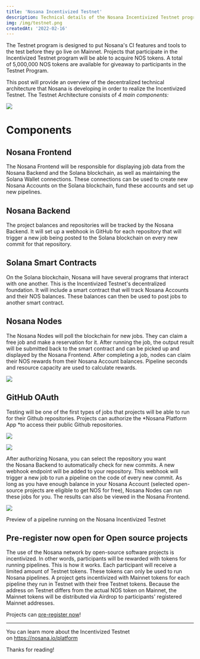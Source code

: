 ```yaml
---
title: 'Nosana Incentivized Testnet'
description: Technical details of the Nosana Incentivized Testnet program
img: /img/testnet.png
createdAt: '2022-02-16'
---
```

The Testnet program is designed to put Nosana's CI features and tools to the test before they go live on Mainnet. Projects that participate in the Incentivized Testnet program will be able to acquire NOS tokens. A total of 5,000,000 NOS tokens are available for giveaway to participants in the Testnet Program.

This post will provide an overview of the decentralized technical architecture that Nosana is developing in order to realize the Incentivized Testnet. The Testnet Architecture consists of *4 main components:*

![](https://miro.medium.com/max/1314/1*nScrluOImXBYBNyElsD2KA.png)

Components
==========

Nosana Frontend
---------------

The Nosana Frontend will be responsible for displaying job data from the Nosana Backend and the Solana blockchain, as well as maintaining the Solana Wallet connections. These connections can be used to create new Nosana Accounts on the Solana blockchain, fund these accounts and set up new pipelines.

Nosana Backend
--------------

The project balances and repositories will be tracked by the Nosana Backend. It will set up a webhook in GitHub for each repository that will trigger a new job being posted to the Solana blockchain on every new commit for that repository.

Solana Smart Contracts
----------------------

On the Solana blockchain, Nosana will have several programs that interact with one another. This is the Incentivized Testnet's decentralized foundation. It will include a smart contract that will track Nosana Accounts and their NOS balances. These balances can then be used to post jobs to another smart contract.

Nosana Nodes
------------

The Nosana Nodes will poll the blockchain for new jobs. They can claim a free job and make a reservation for it. After running the job, the output result will be submitted back to the smart contract and can be picked up and displayed by the Nosana Frontend. After completing a job, nodes can claim their NOS rewards from their Nosana Account balances. Pipeline seconds and resource capacity are used to calculate rewards.

![](https://miro.medium.com/max/1274/1*ebJ3oBsFFeC8WL9T3-sBgg.png)

GitHub OAuth
------------

Testing will be one of the first types of jobs that projects will be able to run for their Github repositories. Projects can authorize the *Nosana Platform App *to access their public Github repositories.

![](https://miro.medium.com/max/1070/1*RiRPeJnV8vx2k3fXC6k3xQ.png)

![](https://miro.medium.com/max/1400/1*DnSl2g4VTu2Prf9o21atyA.png)

After authorizing Nosana, you can select the repository you want the Nosana Backend to automatically check for new commits. A new webhook endpoint will be added to your repository. This webhook will trigger a new job to run a pipeline on the code of every new commit. As long as you have enough balance in your Nosana Account (selected open-source projects are eligible to get NOS for free), Nosana Nodes can run these jobs for you. The results can also be viewed in the Nosana Frontend.

![](https://miro.medium.com/max/1400/1*bUkNNPB-5v960IoV-a2x6w.png)

Preview of a pipeline running on the Nosana Incentivized Testnet

Pre-register now open for Open source projects
----------------------------------------------

The use of the Nosana network by open-source software projects is incentivized. In other words, participants will be rewarded with tokens for running pipelines. This is how it works. Each participant will receive a limited amount of Testnet tokens. These tokens can only be used to run Nosana pipelines. A project gets incentivized with Mainnet tokens for each pipeline they run in Testnet with their free Testnet tokens. Because the address on Testnet differs from the actual NOS token on Mainnet, the Mainnet tokens will be distributed via Airdrop to participants' registered Mainnet addresses.

Projects can [pre-register now](https://docs.google.com/forms/d/e/1FAIpQLSfZ8lKQv_2L5ngsFhCfGO39EzQCuUEs7RFwQICf32zr7xAbQQ/viewform)!

---

You can learn more about the Incentivized Testnet on <https://nosana.io/platform>

Thanks for reading!